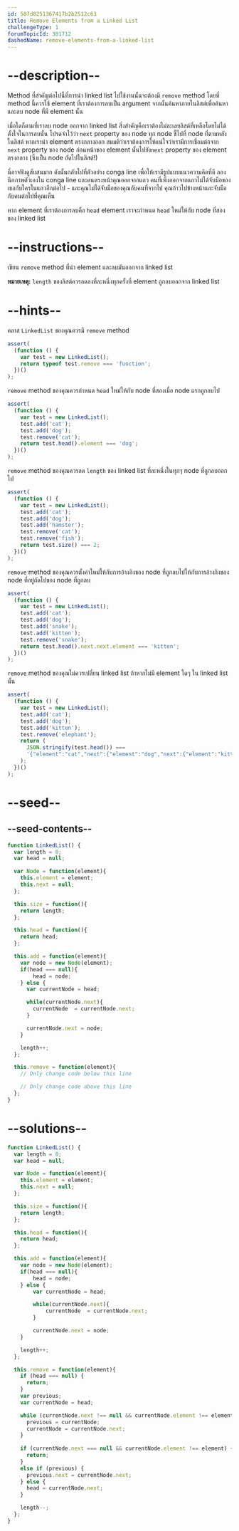 ```yaml
---
id: 587d8251367417b2b2512c63
title: Remove Elements from a Linked List
challengeType: 1
forumTopicId: 301712
dashedName: remove-elements-from-a-linked-list
---
```


# --description--

Method ที่สำคัญต่อไปนี้ที่การนำ linked list ไปใช้งานนั้นจะต้องมี `remove` method โดยที่ method นี้ควรใช้ element ที่เราต้องการลบเป็น argument จากนั้นค้นหาภายในลิสต์เพื่อค้นหาและลบ node ที่มี element นั้น

เมื่อใดก็ตามที่เราลบ node ออกจาก linked list สิ่งสำคัญคือเราต้องไม่ละเลยลิสต์ที่เหลือโดยไม่ได้ตั้งใจในการลบนั้น โปรดจำไว้ว่า `next` property ของ node ทุก node ชี้ไปที่ node ที่ตามหลังในลิสต์ หากเรานำ element ตรงกลางออก สมมติว่าเราต้องการให้แน่ใจว่าเรามีการเชื่อมต่อจาก `next` property ของ node ก่อนหน้าของ element นั้นไปยัง`next` property ของ element ตรงกลาง (ซึ่งเป็น node ถัดไปในลิสต์!)

นี่อาจฟังดูสับสนมาก ดังนั้นกลับไปที่ตัวอย่าง conga line เพื่อให้เรามีรูปแบบแนวความคิดที่ดี ลองนึกภาพตัวเองใน conga line และคนตรงหน้าคุณออกจากแถว คนที่เพิ่งออกจากแถวไม่ได้จับมือของเธอกับใครในแถวอีกต่อไป - และคุณไม่ได้จับมือของคุณกับคนที่จากไป คุณก้าวไปข้างหน้าและจับมือกับคนต่อไปที่คุณเห็น

หาก element ที่เราต้องการลบคือ `head` element เราจะกำหนด `head` ใหม่ให้กับ node ที่สองของ linked list

# --instructions--

เขียน `remove` method ที่นำ element และลบมันออกจาก linked list 

**หมายเหตุ:** `length` ของลิสต์ควรลดลงที่ละหนึ่งทุกครั้งที่ element ถูกลบออกจาก linked list 

# --hints--

คลาส `LinkedList` ของคุณควรมี `remove` method

```js
assert(
  (function () {
    var test = new LinkedList();
    return typeof test.remove === 'function';
  })()
);
```

`remove` method ของคุณควรกำหนด `head` ใหม่ให้กับ node ที่สองเมื่อ node แรกถูกลบไป

```js
assert(
  (function () {
    var test = new LinkedList();
    test.add('cat');
    test.add('dog');
    test.remove('cat');
    return test.head().element === 'dog';
  })()
);
```

`remove` method ของคุณควรลด `length` ของ linked list ที่ละหนึ่งในทุกๆ node ที่ถูกลบออกไป

```js
assert(
  (function () {
    var test = new LinkedList();
    test.add('cat');
    test.add('dog');
    test.add('hamster');
    test.remove('cat');
    test.remove('fish');
    return test.size() === 2;
  })()
);
```

`remove` method ของคุณควรตั้งค่าใหม่ให้กับการอ้างอิงของ node ที่ถูกลบไปให้กับการอ้างกิงของ node ที่อยู่ถัดไปของ node ที่ถูกลบ

```js
assert(
  (function () {
    var test = new LinkedList();
    test.add('cat');
    test.add('dog');
    test.add('snake');
    test.add('kitten');
    test.remove('snake');
    return test.head().next.next.element === 'kitten';
  })()
);
```

`remove` method ของคุณไม่ควรเปลี่ยน linked list ถ้าหากไม่มี element ใดๆ ใน linked list นั้น

```js
assert(
  (function () {
    var test = new LinkedList();
    test.add('cat');
    test.add('dog');
    test.add('kitten');
    test.remove('elephant');
    return (
      JSON.stringify(test.head()) ===
      '{"element":"cat","next":{"element":"dog","next":{"element":"kitten","next":null}}}'
    );
  })()
);
```

# --seed--

## --seed-contents--

```js
function LinkedList() {
  var length = 0;
  var head = null;

  var Node = function(element){
    this.element = element;
    this.next = null;
  };

  this.size = function(){
    return length;
  };

  this.head = function(){
    return head;
  };

  this.add = function(element){
    var node = new Node(element);
    if(head === null){
        head = node;
    } else {
      var currentNode = head;

      while(currentNode.next){
        currentNode  = currentNode.next;
      }

      currentNode.next = node;
    }

    length++;
  };

  this.remove = function(element){
    // Only change code below this line

    // Only change code above this line
  };
}
```

# --solutions--

```js
function LinkedList() {
  var length = 0;
  var head = null;

  var Node = function(element){
    this.element = element;
    this.next = null;
  };

  this.size = function(){
    return length;
  };

  this.head = function(){
    return head;
  };

  this.add = function(element){
    var node = new Node(element);
    if(head === null){
        head = node;
    } else {
        var currentNode = head;

        while(currentNode.next){
            currentNode  = currentNode.next;
        }

        currentNode.next = node;
    }

    length++;
  };

  this.remove = function(element){
    if (head === null) {
      return;
    }
    var previous;
    var currentNode = head;

    while (currentNode.next !== null && currentNode.element !== element) {
      previous = currentNode;
      currentNode = currentNode.next;
    }
    
    if (currentNode.next === null && currentNode.element !== element) {
      return;
    }
    else if (previous) {
      previous.next = currentNode.next;
    } else {
      head = currentNode.next;
    }

    length--;
  };
} 
```
